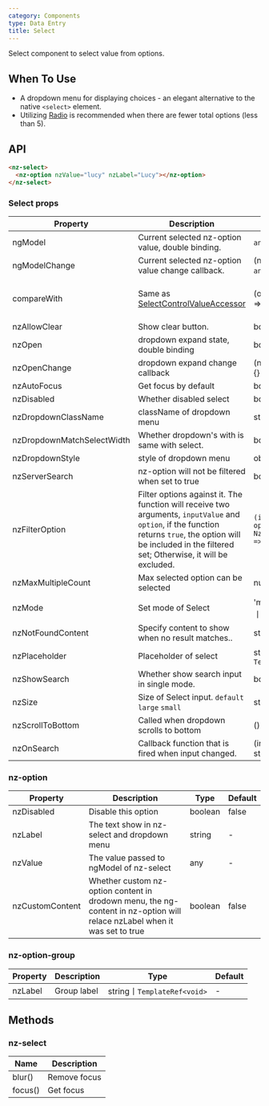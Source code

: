 ```yaml
---
category: Components
type: Data Entry
title: Select
---
```


Select component to select value from options.

## When To Use

- A dropdown menu for displaying choices - an elegant alternative to the native `<select>` element.
- Utilizing [Radio](/components/radio/en) is recommended when there are fewer total options (less than 5).

## API

```html
<nz-select>
  <nz-option nzValue="lucy" nzLabel="Lucy"></nz-option>
</nz-select>
```

### Select props

| Property | Description | Type | Default |
| -------- | ----------- | ---- | ------- |
| ngModel | Current selected nz-option value, double binding. | `any 丨 any[]` | - |
| ngModelChange | Current selected nz-option value change callback. | (ngModel:`any 丨 any[]`)=>{} | - |
| compareWith | Same as [SelectControlValueAccessor](https://angular.io/api/forms/SelectControlValueAccessor#caveat-option-selection) | (o1: any, o2: any) => boolean | (o1: any, o2: any) => o1===o2 |
| nzAllowClear | Show clear button. | boolean | false |
| nzOpen | dropdown expand state, double binding | boolean | false |
| nzOpenChange | dropdown expand change callback | (nzOpen:boolean)=>{} | false |
| nzAutoFocus | Get focus by default | boolean | false |
| nzDisabled | Whether disabled select | boolean | false |
| nzDropdownClassName | className of dropdown menu | string | - |
| nzDropdownMatchSelectWidth | Whether dropdown's with is same with select. | boolean | true |
| nzDropdownStyle | style of dropdown menu | object | - |
| nzServerSearch | nz-option will not be filtered when set to true | boolean | false |
| nzFilterOption | Filter options against it. The function will receive two arguments, `inputValue` and `option`, if the function returns `true`, the option will be included in the filtered set; Otherwise, it will be excluded. | `(input?: string, option?: NzOptionComponent) => boolean;` | - |
| nzMaxMultipleCount |  Max selected option can be selected | number | Infinity |
| nzMode | Set mode of Select | 'multiple' 丨 'tags' 丨 'default' | 'default' |
| nzNotFoundContent | Specify content to show when no result matches.. | string | 'Not Found' |
| nzPlaceholder | Placeholder of select | string丨`TemplateRef<void>` | - |
| nzShowSearch | Whether show search input in single mode. | boolean | false |
| nzSize | Size of Select input. `default` `large` `small` | string | default |
| nzScrollToBottom | Called when dropdown scrolls to bottom | ()=>{} | - |
| nzOnSearch | Callback function that is fired when input changed. | (inputValue: string)=>{} |  |


### nz-option

| Property | Description | Type | Default |
| -------- | ----------- | ---- | ------- |
| nzDisabled | Disable this option | boolean | false |
| nzLabel | The text show in nz-select and dropdown menu | string | - |
| nzValue | The value passed to ngModel of nz-select | any | - |
| nzCustomContent | Whether custom nz-option content in drodown menu, the ng-content in nz-option will relace nzLabel when it was set to true | boolean | false |

### nz-option-group

| Property | Description | Type | Default |
| -------- | ----------- | ---- | ------- |
| nzLabel | Group label | string丨`TemplateRef<void>` | - |

## Methods

### nz-select

| Name | Description |
| --- | --- |
| blur() | Remove focus |
| focus() | Get focus |
